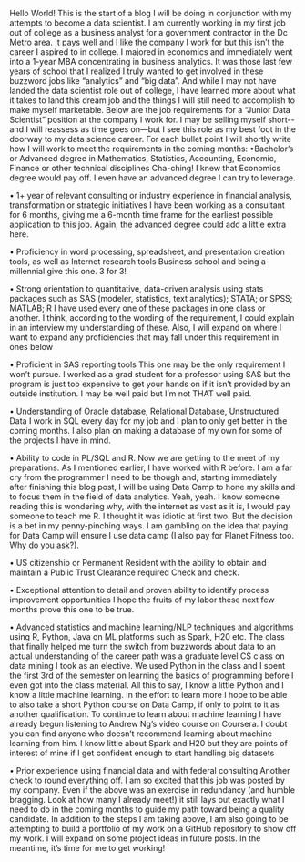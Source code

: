 Hello World!  This is the start of a blog I will be doing in conjunction with my attempts to become a data scientist. I am currently working in my first job out of college as a business analyst for a government contractor in the Dc Metro area.  It pays well and I like the company I work for but this isn’t the career I aspired to in college.  I majored in economics and immediately went into a 1-year MBA concentrating in business analytics.  It was those last few years of school that I realized I truly wanted to get involved in these buzzword jobs like “analytics” and “big data”.  And while I may not have landed the data scientist role out of college, I have learned more about what it takes to land this dream job and the things I will still need to accomplish to make myself marketable.
Below are the job requirements for a “Junior Data Scientist” position at the company I work for.  I may be selling myself short--and I will reassess as time goes on—but I see this role as my best foot in the doorway to my data science career.  For each bullet point I will shortly write how I will work to meet the requirements in the coming months: 
•Bachelor’s or Advanced degree in Mathematics, Statistics, Accounting, Economic, Finance or other technical disciplines 
Cha-ching! I knew that Economics degree would pay off.  I even have an advanced degree I can try to leverage.

• 1+ year of relevant consulting or industry experience in financial analysis, transformation or strategic initiatives
I have been working as a consultant for 6 months, giving me a 6-month time frame for the earliest possible application to this job.  Again, the advanced degree could add a little extra here.
 
• Proficiency in word processing, spreadsheet, and presentation creation tools, as well as Internet research tools 
Business school and being a millennial give this one.  3 for 3!

• Strong orientation to quantitative, data-driven analysis using stats packages such as SAS (modeler, statistics, text analytics); STATA; or SPSS; MATLAB; R 
I have used every one of these packages in one class or another.  I think, according to the wording of the requirement, I could explain in an interview my understanding of these.  Also, I will expand on where I want to expand any proficiencies that may fall under this requirement in ones below

• Proficient in SAS reporting tools 
This one may be the only requirement I won’t pursue.  I worked as a grad student for a professor using SAS but the program is just too expensive to get your hands on if it isn’t provided by an outside institution.  I may be well paid but I’m not THAT well paid.

• Understanding of Oracle database, Relational Database, Unstructured Data 
I work in SQL every day for my job and I plan to only get better in the coming months.  I also plan on making a database of my own for some of the projects I have in mind.

• Ability to code in PL/SQL and R. 
Now we are getting to the meet of my preparations.  As I mentioned earlier, I have worked with R before.  I am a far cry from the programmer I need to be though and, starting immediately after finishing this blog post, I will be using Data Camp to hone my skills and to focus them in the field of data analytics.  Yeah, yeah.  I know someone reading this is wondering why, with the internet as vast as it is, I would pay someone to teach me R.  I thought it was idiotic at first two.  But the decision is a bet in my penny-pinching ways.  I am gambling on the idea that paying for Data Camp will ensure I use data camp (I also pay for Planet Fitness too.  Why do you ask?).

• US citizenship or Permanent Resident with the ability to obtain and maintain a Public Trust Clearance required 
Check and check.
 
• Exceptional attention to detail and proven ability to identify process improvement opportunities 
I hope the fruits of my labor these next few months prove this one to be true.

• Advanced statistics and machine learning/NLP techniques and algorithms using R, Python, Java on ML platforms such as Spark, H20 etc. 
The class that finally helped me turn the switch from buzzwords about data to an actual understanding of the career path was a graduate level CS class on data mining I took as an elective.  We used Python in the class and I spent the first 3rd of the semester on learning the basics of programming before I even got into the class material.  All this to say, I know a little Python and I know a little machine learning.  In the effort to learn more I hope to be able to also take a short Python course on Data Camp, if only to point to it as another qualification.  To continue to learn about machine learning I have already begun listening to Andrew Ng’s video course on Coursera. I doubt you can find anyone who doesn’t recommend learning about machine learning from him.  I know little about Spark and H20 but they are points of interest of mine if I get confident enough to start handling big datasets

• Prior experience using financial data and with federal consulting
Another check to round everything off.
I am so excited that this job was posted by my company.  Even if the above was an exercise in redundancy (and humble bragging.  Look at how many I already meet!) it still lays out exactly what I need to do in the coming months to guide my path toward being a quality candidate.  In addition to the steps I am taking above, I am also going to be attempting to build a portfolio of my work on a GitHub repository to show off my work.  I will expand on some project ideas in future posts.  In the meantime, it’s time for me to get working! 
